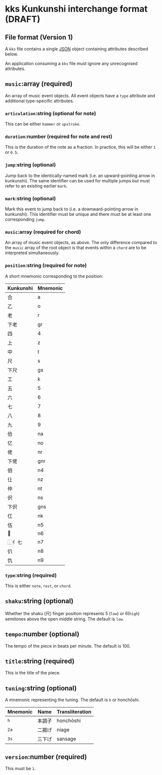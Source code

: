 # kks Kunkunshi interchange format (DRAFT)

## File format (Version 1)

A `kks` file contains a single [JSON](https://www.json.org/) object containing
attributes described below.

An application consuming a `kks` file must ignore any unrecognised attributes.

## `music`:array (required)

An array of music event objects. All event objects have a `type` attribute
and additional type-specific attributes.

### `articulation`:string (optional for note)

This can be either `hammer` or `upstroke`.

### `duration`:number (required for note and rest)

This is the duration of the note as a fraction. In practice, this will be
either `1` or `0.5`.

### `jump`:string (optional)

Jump back to the identically-named mark (i.e. an upward-pointing arrow in
kunkunshi). The same identifier can be used for multiple jumps but must
refer to an existing earlier `mark`.

### `mark`:string (optional)

Mark this event to jump back to (i.e. a downward-pointing arrow in kunkunshi).
This identifier must be unique and there must be at least one corresponding
`jump`.

### `music`:array (required for chord)

An array of music event objects, as above. The only difference compared to the
`music` array of the root object is that events within a `chord` are to be
interpreted simultaneously.

### `position`:string (required for note)

A short mnemonic corresponding to the position:

| Kunkunshi | Mnemonic |
|-----------|----------|
| 合        | a        |
| 乙        | o        |
| 老        | r        |
| 下老      | gr       |
| 四        | 4        |
| 上        | z        |
| 中        | t        |
| 尺        | s        |
| 下尺      | gs       |
| 工        | k        |
| 五        | 5        |
| 六        | 6        |
| 七        | 7        |
| 八        | 8        |
| 九        | 9        |
| 佮        | na       |
| 亿        | no       |
| 佬        | nr       |
| 下佬      | gnr      |
| 伵        | n4       |
| 仩        | nz       |
| 仲        | nt       |
| 伬        | ns       |
| 下伬      | gns      |
| 仜        | nk       |
| 伍        | n5       |
| 𠆾        | n6       |
| ⿰亻七    | n7       |
| 仈        | n8       |
| 仇        | n9       |

### `type`:string (required)

This is either `note`, `rest`, or `chord`.

## `shaku`:string (optional)

Whether the shaku (尺) finger position represents 5 (`low`) or 6(`high`)
semitones above the open middle string. The default is `low`.

## `tempo`:number (optional)

The tempo of the piece in beats per minute. The default is 100.

## `title`:string (required)

This is the title of the piece.

## `tuning`:string (optional)

A mnemonic representing the tuning. The default is `h` or honchōshi.

| Mnemonic | Name   | Transliteration |
|----------|--------|-----------------|
| `h`      | 本調子 | honchōshi       |
| `2a`     | 二揚げ | niage           |
| `3s`     | 三下げ | sansage         |

## `version`:number (required)

This must be `1`.

